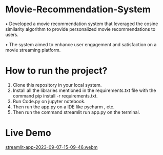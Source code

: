 # Movie-Recommendation-System

• Developed a movie recommendation system that leveraged the cosine similarity algorithm to provide personalized movie recommendations to users.

• The system aimed to enhance user engagement and satisfaction on a movie streaming platform.

# How to run the project?
1. Clone this repository in your local system.
2. Install all the libraries mentioned in the requirements.txt file with the command pip install -r requirements.txt.
3. Run Code.py on jupyter notebook.
4. Then run the app.py on a IDE like pycharm , etc.
5. Then run the command streamlit run app.py on the terminal.

# Live Demo


[streamlit-app-2023-09-07-15-09-46.webm](https://github.com/plutus123/Movie-Recommendation-System/assets/128125148/c4e157c9-e17a-47eb-99e3-bb0c9da4dc23)
